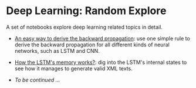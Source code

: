 # Deep Learning: Random Explore

A set of notebooks explore deep learning related topics in detail. 

* [An easy way to derive the backward propagation](backward_propagation_for_all/README.md): use one simple rule to derive the backward propagation for all different kinds of neural networks, such as LSTM and CNN. 

* [How the LSTM's memory works?](LSTM_memory_cells/README.md): dig into the LSTM's internal states to see how it manages to generate valid XML texts. 

* _To be continued ..._
